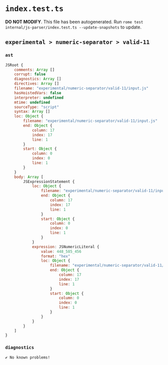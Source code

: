 # `index.test.ts`

**DO NOT MODIFY**. This file has been autogenerated. Run `rome test internal/js-parser/index.test.ts --update-snapshots` to update.

## `experimental > numeric-separator > valid-11`

### `ast`

```javascript
JSRoot {
	comments: Array []
	corrupt: false
	diagnostics: Array []
	directives: Array []
	filename: "experimental/numeric-separator/valid-11/input.js"
	hasHoistedVars: false
	interpreter: undefined
	mtime: undefined
	sourceType: "script"
	syntax: Array []
	loc: Object {
		filename: "experimental/numeric-separator/valid-11/input.js"
		end: Object {
			column: 17
			index: 17
			line: 1
		}
		start: Object {
			column: 0
			index: 0
			line: 1
		}
	}
	body: Array [
		JSExpressionStatement {
			loc: Object {
				filename: "experimental/numeric-separator/valid-11/input.js"
				end: Object {
					column: 17
					index: 17
					line: 1
				}
				start: Object {
					column: 0
					index: 0
					line: 1
				}
			}
			expression: JSNumericLiteral {
				value: 448_585_456
				format: "hex"
				loc: Object {
					filename: "experimental/numeric-separator/valid-11/input.js"
					end: Object {
						column: 17
						index: 17
						line: 1
					}
					start: Object {
						column: 0
						index: 0
						line: 1
					}
				}
			}
		}
	]
}
```

### `diagnostics`

```
✔ No known problems!

```
